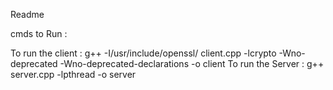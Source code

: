 Readme

cmds to Run : 

  To run the client : 
      g++ -I/usr/include/openssl/ client.cpp -lcrypto -Wno-deprecated -Wno-deprecated-declarations -o client
  To run the Server : 
      g++  server.cpp -lpthread -o server

